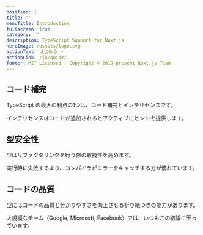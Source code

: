 ```yaml
---
position: 1
title: ''
menuTitle: Introduction
fullscreen: true
category: ''
description: TypeScript Support for Nuxt.js
heroImage: /assets/logo.svg
actionText: はじめる →
actionLink: /ja/guide/
footer: MIT Licensed | Copyright © 2019-present Nuxt.js Team
---
```


<div class="features">
  <div class="feature">
    <h2>コード補完</h2>
    <p>TypeScript の最大の利点の1つは、コード補完とインテリセンスです。</p>
    <p>インテリセンスはコードが追加されるとアクティブにヒントを提供します。</p>
  </div>
  <div class="feature">
    <h2>型安全性</h2>
    <p>型はリファクタリングを行う際の敏捷性を高めます。</p>
    <p>実行時に失敗するより、コンパイラがエラーをキャッチする方が優れています。</p>
  </div>
  <div class="feature">
    <h2>コードの品質</h2>
    <p>型にはコードの品質と分かりやすさを向上させる折り紙つきの能力があります。</p> 
    <p>大規模なチーム（Google, Microsoft, Facebook）では、いつもこの結論に至っています。</p>
  </div>
</div>
